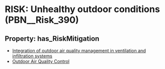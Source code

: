 # RISK: __Unhealthy outdoor conditions__ (PBN__Risk_390)

## Property: has_RiskMitigation

* [Integration of outdoor air quality management in ventilation and infiltration systems](PBN__RiskMitigation_547)
* [Outdoor Air Quality Control](PBN__Mitigation_715)


